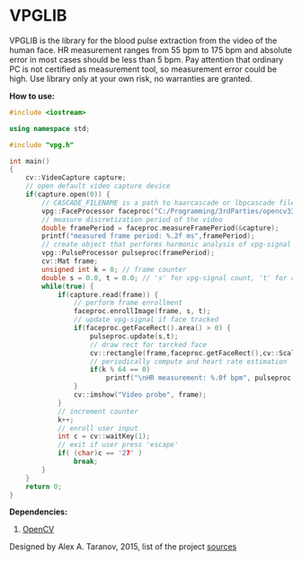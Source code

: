 # VPGLIB

VPGLIB is the library for the blood pulse extraction from the video of the human face. HR measurement ranges from 55 bpm to 175 bpm and absolute error in most cases should be less than 5 bpm. Pay attention that ordinary PC is not certified as measurement tool, so measurement error could be high. Use library only at your own risk, no warranties are granted.

**How to use:**
```c++
#include <iostream>

using namespace std;

#include "vpg.h"

int main()
{
    cv::VideoCapture capture;
    // open default video capture device
    if(capture.open(0)) {
        // CASCADE_FILENAME is a path to haarcascade or lbpcascade file for the face detection
        vpg::FaceProcessor faceproc("C:/Programming/3rdParties/opencv330/build/etc/haarcascades/haarcascade_frontalface_alt2.xml");
        // measure discretization period of the video
        double framePeriod = faceproc.measureFramePeriod(&capture);
        printf("measured frame period: %.2f ms",framePeriod);
        // create object that performs harmonic analysis of vpg-signal
        vpg::PulseProcessor pulseproc(framePeriod);
        cv::Mat frame;
        unsigned int k = 0; // frame counter
        double s = 0.0, t = 0.0; // 's' for vpg-signal count, 't' for actual frame time
        while(true) {
            if(capture.read(frame)) {
                // perform frame enrollment
                faceproc.enrollImage(frame, s, t);
                // update vpg-signal if face tracked
                if(faceproc.getFaceRect().area() > 0) {
                    pulseproc.update(s,t);
                    // draw rect for tarcked face
                    cv::rectangle(frame,faceproc.getFaceRect(),cv::Scalar(127,255,127),1,CV_AA);
                    // periodically compute and heart rate estimation
                    if(k % 64 == 0)
                        printf("\nHR measurement: %.0f bpm", pulseproc.computeFrequency());
                }
                cv::imshow("Video probe", frame);
            }
            // increment counter
            k++;
            // enroll user input
            int c = cv::waitKey(1);
            // exit if user press 'escape'
            if( (char)c == '27' )
                break;
        }
    }
    return 0;
}
```	
**Dependencies:**
1. [OpenCV](https://github.com/opencv/opencv)

Designed by Alex A. Taranov, 2015, list of the project [sources](https://github.com/pi-null-mezon/QPULSECAPTURE/wiki)


